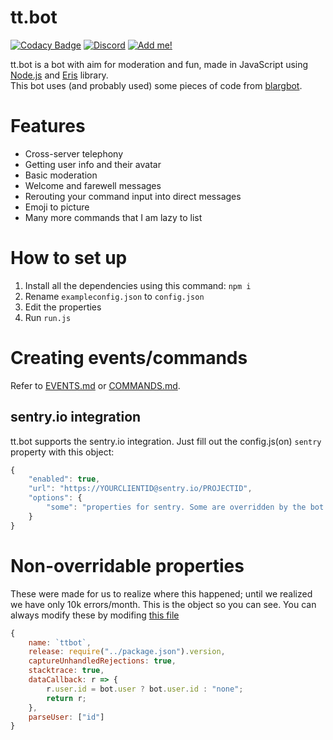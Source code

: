 # tt.bot 
[![Codacy Badge](https://api.codacy.com/project/badge/Grade/be48b4c4565149708e2f3ff6a46b55a2)](https://www.codacy.com/app/TTtie/TTtie-Bot?utm_source=github.com&utm_medium=referral&utm_content=TTtie/TTtie-Bot&utm_campaign=badger)
[![Discord](https://img.shields.io/discord/195865382039453697.svg?style=flat-square)](https://discord.gg/pGN5dMq) [![Add me!](https://img.shields.io/badge/tt.bot-add%20to%20your%20server-brightgreen.svg?style=flat-square)](https://discordapp.com/oauth2/authorize?scope=bot&client_id=195506253806436353&permissions=-1&redirect_uri=https://tttie.ga/close.php&response_type=code)


tt.bot is a bot with aim for moderation and fun, made in JavaScript using [Node.js](https://nodejs.org) and [Eris](https://github.com/abalabahaha/eris) library.<br>
This bot uses (and probably used) some pieces of code from [blargbot](https://github.com/ratismal/blargbot).

# Features
- Cross-server telephony
- Getting user info and their avatar
- Basic moderation
- Welcome and farewell messages
- Rerouting your command input into direct messages
- Emoji to picture 
- Many more commands that I am lazy to list

# How to set up
1. Install all the dependencies using this command: `npm i`
2. Rename `exampleconfig.json` to `config.json`
3. Edit the properties
4. Run `run.js`

# Creating events/commands
Refer to [EVENTS.md](./EVENTS.md) or [COMMANDS.md](./COMMANDS.md).

## sentry.io integration
tt.bot supports the sentry.io integration. Just fill out the config.js(on) `sentry` property with this object:
```js
{
    "enabled": true,
    "url": "https://YOURCLIENTID@sentry.io/PROJECTID",
    "options": {
        "some": "properties for sentry. Some are overridden by the bot core itself, for easier debugging; they're listed below"
    }
}
```

# Non-overridable properties
These were made for us to realize where this happened; until we realized we have only 10k errors/month.
This is the object so you can see. You can always modify these by modifing [this file](util/sentry.js)
```js
{
    name: `ttbot`,
    release: require("../package.json").version,
    captureUnhandledRejections: true,
    stacktrace: true,
    dataCallback: r => {
        r.user.id = bot.user ? bot.user.id : "none";
        return r;
    },
    parseUser: ["id"]
}
```